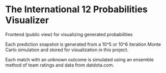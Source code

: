 # The International 12 Probabilities Visualizer
Frontend (public view) for visualizing generated probabilities

Each prediction snapshot is generated from a 10^5 or 10^6 iteration Monte Carlo simulation and stored for visualization in this project.

Each match with an unknown outcome is simulated using an ensemble method of team ratings and data from datdota.com.   